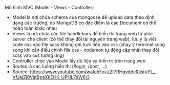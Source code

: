 Mô hình MVC (Model - Views - Controller)  
- Model là nơi chứa schema của mongoose để upload data theo định dạng các trường, do MongoDB có đặc điểm là các Document có thể hoàn toàn khác nhau  
- Views là nơi chứa các file handlebars để hiển thị trang web từ phía server cho client (có thể thay đổi tài nguyên trang web), lưu ý là viết code css vào file scss không ghi trực tiếp vào css (chạy 2 terminal song song khi cần điều chỉnh file css - nodemon tự động cập nhật thay đổi scss vào css tương ứng)  
- Controller chọc vào Model lấy dữ liệu và hiển trị trên trang web  
- Routes là các luồng hiển thị (/login, /post, ...)  
- Source: https://www.youtube.com/watch?v=z2f7RHgvddc&list=PL_-VfJajZj0VatBpaXkEHK_UPHL7dW6I3
